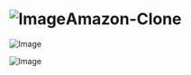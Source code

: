 # ![Image](https://github.com/user-attachments/assets/b8b7cb3b-218f-4348-a96b-d2e296241d49)Amazon-Clone

![Image](https://github.com/user-attachments/assets/cffb7e2b-df63-4a69-8f04-ef367b3d1aae)

![Image](https://github.com/user-attachments/assets/70b0cc6b-dff7-4b4a-a2fd-3e37d681e635)
